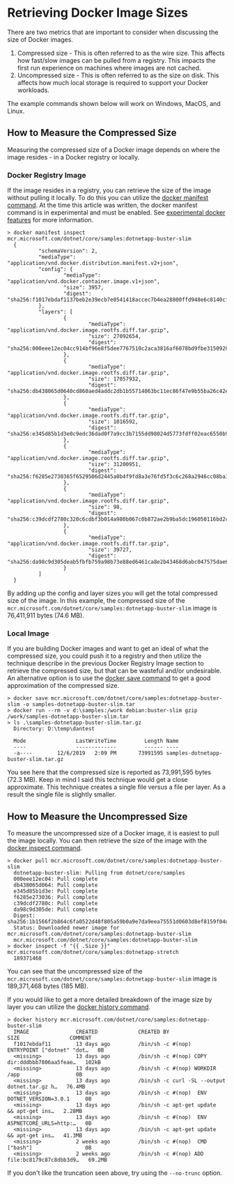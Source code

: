 # Retrieving Docker Image Sizes

There are two metrics that are important to consider when discussing the size of Docker images.

1. Compressed size - This is often referred to as the wire size.  This affects how fast/slow images can be pulled from a registry.  This impacts the first run experience on machines where images are not cached.
1. Uncompressed size - This is often referred to as the size on disk.  This affects how much local storage is required to support your Docker workloads.

The example commands shown below will work on Windows, MacOS, and Linux.

## How to Measure the Compressed Size

Measuring the compressed size of a Docker image depends on where the image resides - in a Docker registry or locally.

### Docker Registry Image

If the image resides in a registry, you can retrieve the size of the image without pulling it locally.  To do this you can utilize the [docker manifest command](https://docs.docker.com/engine/reference/commandline/manifest/).  At the time this article was written, the docker manifest command is in experimental and must be enabled. See [experimental docker features](https://docs.docker.com/engine/reference/commandline/cli/#experimental-features) for more information.

```console
> docker manifest inspect mcr.microsoft.com/dotnet/core/samples:dotnetapp-buster-slim
  {
          "schemaVersion": 2,
          "mediaType": "application/vnd.docker.distribution.manifest.v2+json",
          "config": {
                  "mediaType": "application/vnd.docker.container.image.v1+json",
                  "size": 3957,
                  "digest": "sha256:f1017ebdaf1137beb2e39ecb7e0541418accec7b4ea28800ffd948e6c8140cf2"
          },
          "layers": [
                  {
                          "mediaType": "application/vnd.docker.image.rootfs.diff.tar.gzip",
                          "size": 27092654,
                          "digest": "sha256:000eee12ec04cc914bf96e8f5dee7767510c2aca3816af6078bd9fbe3150920c"
                  },
                  {
                          "mediaType": "application/vnd.docker.image.rootfs.diff.tar.gzip",
                          "size": 17057932,
                          "digest": "sha256:db438065d0640cd860aed4addc2db1b55714063bc11ec86f47e9b55ba26c42e1"
                  },
                  {
                          "mediaType": "application/vnd.docker.image.rootfs.diff.tar.gzip",
                          "size": 1016592,
                          "digest": "sha256:e345d85b1d3e0c9edc36dad0f7a9cc3b7155dd98024d5773fdff02eac6550b94"
                  },
                  {
                          "mediaType": "application/vnd.docker.image.rootfs.diff.tar.gzip",
                          "size": 31200951,
                          "digest": "sha256:f6285e2730365f6529506d2445a0b4f9fd8a3e76fd5f3c6c268a2946cc08ba13"
                  },
                  {
                          "mediaType": "application/vnd.docker.image.rootfs.diff.tar.gzip",
                          "size": 98,
                          "digest": "sha256:c39dcdf2780c320c6cdbf3b014a980b067c0b872ae2b9ba5dc196050116bd2c0"
                  },
                  {
                          "mediaType": "application/vnd.docker.image.rootfs.diff.tar.gzip",
                          "size": 39727,
                          "digest": "sha256:da98c9d305deab5fbfb759a98b73e88ed6461ca8e2b43468d6abc047575dae60"
                  }
          ]
  }
```

By adding up the config and layer sizes you will get the total compressed size of the image.  In this example, the compressed size of the `mcr.microsoft.com/dotnet/core/samples:dotnetapp-buster-slim` image is 76,411,911 bytes (74.6 MB).

### Local Image

If you are building Docker images and want to get an ideal of what the compressed size, you could push it to a registry and then utilize the technique describe in the previous Docker Registry Image section to retrieve the compressed size, but that can be wasteful and/or undesirable.  An alternative option is to use the [docker save command](https://docs.docker.com/engine/reference/commandline/save/) to get a good approximation of the compressed size.

```console
> docker save mcr.microsoft.com/dotnet/core/samples:dotnetapp-buster-slim -o samples-dotnetapp-buster-slim.tar
> docker run --rm -v d:\samples:/work debian:buster-slim gzip /work/samples-dotnetapp-buster-slim.tar
> ls .\samples-dotnetapp-buster-slim.tar.gz
  Directory: D:\temp\dantest

  Mode                LastWriteTime         Length Name
  ----                -------------         ------ ----
  -a----        12/6/2019   2:09 PM       73991595 samples-dotnetapp-buster-slim.tar.gz
```

You see here that the compressed size is reported as 73,991,595 bytes (72.3 MB).  Keep in mind I said this technique would get a close approximate.  This technique creates a single file versus a file per layer.  As a result the single file is slightly smaller.

## How to Measure the Uncompressed Size

To measure the uncompressed size of a Docker image, it is easiest to pull the image locally.  You can then retrieve the size of the image with the [docker inspect command](https://docs.docker.com/engine/reference/commandline/inspect/).

```console
> docker pull mcr.microsoft.com/dotnet/core/samples:dotnetapp-buster-slim
  dotnetapp-buster-slim: Pulling from dotnet/core/samples
  000eee12ec04: Pull complete
  db438065d064: Pull complete
  e345d85b1d3e: Pull complete
  f6285e273036: Pull complete
  c39dcdf2780c: Pull complete
  da98c9d305de: Pull complete
  Digest: sha256:1b1566f2b864c6fa0522d48f805a59b0a9e7da9eea75551d0603d8ef8159f04d
  Status: Downloaded newer image for mcr.microsoft.com/dotnet/core/samples:dotnetapp-buster-slim
  mcr.microsoft.com/dotnet/core/samples:dotnetapp-buster-slim
> docker inspect -f "{{ .Size }}" mcr.microsoft.com/dotnet/core/samples:dotnetapp-stretch
  189371468
```

You can see that the uncompressed size of the `mcr.microsoft.com/dotnet/core/samples:dotnetapp-buster-slim` image is 189,371,468 bytes (185 MB).

If you would like to get a more detailed breakdown of the image size by layer you can utilize the [docker history command](https://docs.docker.com/engine/reference/commandline/history/).

```console
> docker history mcr.microsoft.com/dotnet/core/samples:dotnetapp-buster-slim
  IMAGE               CREATED             CREATED BY                                      SIZE                COMMENT
  f1017ebdaf11        13 days ago         /bin/sh -c #(nop)  ENTRYPOINT ["dotnet" "dot…   0B
  <missing>           13 days ago         /bin/sh -c #(nop) COPY dir:dddbbb7806aa5feae…   102kB
  <missing>           13 days ago         /bin/sh -c #(nop) WORKDIR /app                  0B
  <missing>           13 days ago         /bin/sh -c curl -SL --output dotnet.tar.gz h…   76.4MB
  <missing>           13 days ago         /bin/sh -c #(nop)  ENV DOTNET_VERSION=3.0.1     0B
  <missing>           13 days ago         /bin/sh -c apt-get update     && apt-get ins…   2.28MB
  <missing>           13 days ago         /bin/sh -c #(nop)  ENV ASPNETCORE_URLS=http:…   0B
  <missing>           13 days ago         /bin/sh -c apt-get update     && apt-get ins…   41.3MB
  <missing>           2 weeks ago         /bin/sh -c #(nop)  CMD ["bash"]                 0B
  <missing>           2 weeks ago         /bin/sh -c #(nop) ADD file:bc8179c87c8dbb3d9…   69.2MB
```

If you don't like the truncation seen above, try using the `--no-trunc` option.
